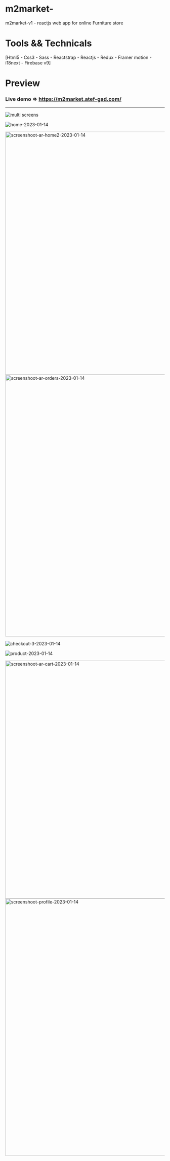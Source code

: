 # m2market-
 m2market-v1 - reactjs web app for online Furniture store
  
# Tools && Technicals
  [Html5 - Css3 - Sass - Reactstrap - Reactjs - Redux - Framer motion - i18next - Firebase v9]
  
# Preview

### Live demo => https://m2market.atef-gad.com/
-----------------------------------------------------------------------------------------------------------------------------------------------------------------------

![multi screens](https://user-images.githubusercontent.com/31800681/214338699-1f2b5c8a-5145-4015-9b4e-9db77ecc2706.png)

![home-2023-01-14](https://user-images.githubusercontent.com/31800681/214339191-ad1d22f9-02bc-4949-88a9-3ffb7c8746b8.png)

<img width="767" alt="screenshoot-ar-home2-2023-01-14" src="https://user-images.githubusercontent.com/31800681/214339334-1e764de8-d72c-4ed7-84f0-e7ce5f5ea3ab.png">

<img width="826" alt="screenshoot-ar-orders-2023-01-14" src="https://user-images.githubusercontent.com/31800681/214339346-78953111-b060-4436-a67a-06e87f433c81.png">

![checkout-3-2023-01-14](https://user-images.githubusercontent.com/31800681/214339352-3680be36-e76f-4835-a031-cc123c2b1bfa.png)

![product-2023-01-14](https://user-images.githubusercontent.com/31800681/214339363-305663cf-cf7d-40cc-965c-aa35108751f9.png)

<img width="751" alt="screenshoot-ar-cart-2023-01-14" src="https://user-images.githubusercontent.com/31800681/214339381-6e95c86d-1538-4b00-8ee6-d75781cf3ab0.png">

<img width="812" alt="screenshoot-profile-2023-01-14" src="https://user-images.githubusercontent.com/31800681/214339460-31313399-05a0-4ab7-905b-f2ce6216e4b3.png">
